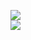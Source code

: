 [![](https://img.shields.io/badge/Made%20With-Github%20Spray-lightgrey.svg?style=for-the-badge&logo=github)](https://github.com/Annihil/github-spray#11825)  
[![](https://i.imgur.com/2DrTn0Z.gif)](https://github.com/Annihil/github-spray)